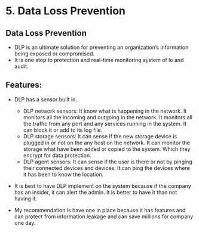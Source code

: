 # 5. Data Loss Prevention


Data Loss Prevention
--------------------
- DLP is an ultimate solution for preventing an organization’s information being exposed or compromised.
- It is one stop to protection and real-time monitoring system of lo and audit.

Features:
---------
- DLP has a sensor built in.
  - DLP network sensors: It know what is happening in the network. It monitors all the incoming and outgoing in the network. It monitors all the traffic from any port and any services running in the system. It can block it or add to its log file.
  - DLP storage sensors: It can sense if the new storage device is plugged in or not on the any host on the network. It can monitor the storage what have been added or copied to the system. Which they encrypt for data protection.
  - DLP agent sensors: It can sense if the user is there or not by pinging their connected devices and devices. It can ping the devices where it has been to know the location.
  
- It is best to have DLP implement on the system because if the company has an insider, it can alert the admin. It is better to have it than not having it.
- My recommendation is have one in place because it has features and can protect from information leakage and can save millions for company one day.
